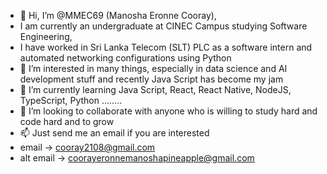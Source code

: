 - 👋 Hi, I’m @MMEC69 (Manosha Eronne Cooray),
- I am currently an undergraduate at CINEC Campus studying Software Engineering,
- I have worked in Sri Lanka Telecom (SLT) PLC as a software intern and automated networking configurations using Python
- 👀 I’m interested in many things, especially in data science and AI development stuff and recently Java Script has become my jam
- 🌱 I’m currently learning Java Script, React, React Native, NodeJS, TypeScript, Python ........  
- 💞️ I’m looking to collaborate with anyone who is willing to study hard and code hard and to grow
- 📫 Just send me an email if you are interested
- email -> cooray2108@gmail.com
- alt email -> coorayeronnemanoshapineapple@gmail.com 


<!---
MMEC69/MMEC69 is a ✨ special ✨ repository because its `README.md` (this file) appears on your GitHub profile.
You can click the Preview link to take a look at your changes.
--->
